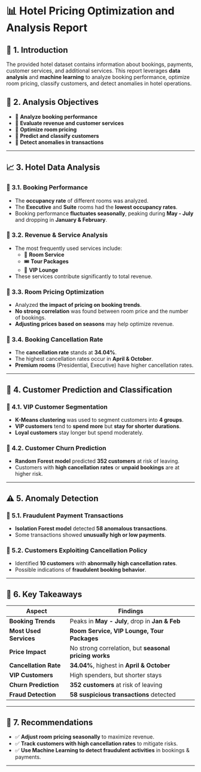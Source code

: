 # 📊 Hotel Pricing Optimization and Analysis Report

## 📌 1. Introduction
The provided hotel dataset contains information about bookings, payments, customer services, and additional services. This report leverages **data analysis** and **machine learning** to analyze booking performance, optimize room pricing, classify customers, and detect anomalies in hotel operations.

## 🎯 2. Analysis Objectives
- 🔹 **Analyze booking performance**
- 🔹 **Evaluate revenue and customer services**
- 🔹 **Optimize room pricing**
- 🔹 **Predict and classify customers**
- 🔹 **Detect anomalies in transactions**

---

## 📈 3. Hotel Data Analysis

### 📌 3.1. Booking Performance
- The **occupancy rate** of different rooms was analyzed.
- The **Executive** and **Suite** rooms had the **lowest occupancy rates**.
- Booking performance **fluctuates seasonally**, peaking during **May - July** and dropping in **January & February**.

### 📌 3.2. Revenue & Service Analysis
- The most frequently used services include:
  - 🏨 **Room Service**
  - 🎟 **Tour Packages**
  - 🏅 **VIP Lounge**
- These services contribute significantly to total revenue.

### 📌 3.3. Room Pricing Optimization
- Analyzed **the impact of pricing on booking trends**.
- **No strong correlation** was found between room price and the number of bookings.
- **Adjusting prices based on seasons** may help optimize revenue.

### 📌 3.4. Booking Cancellation Rate
- The **cancellation rate** stands at **34.04%**.
- The highest cancellation rates occur in **April & October**.
- **Premium rooms** (Presidential, Executive) have higher cancellation rates.

---

## 🤖 4. Customer Prediction and Classification

### 📌 4.1. VIP Customer Segmentation
- **K-Means clustering** was used to segment customers into **4 groups**.
- **VIP customers** tend to **spend more** but **stay for shorter durations**.
- **Loyal customers** stay longer but spend moderately.

### 📌 4.2. Customer Churn Prediction
- **Random Forest model** predicted **352 customers** at risk of leaving.
- Customers with **high cancellation rates** or **unpaid bookings** are at higher risk.

---

## ⚠️ 5. Anomaly Detection

### 📌 5.1. Fraudulent Payment Transactions
- **Isolation Forest model** detected **58 anomalous transactions**.
- Some transactions showed **unusually high or low payments**.

### 📌 5.2. Customers Exploiting Cancellation Policy
- Identified **10 customers** with **abnormally high cancellation rates**.
- Possible indications of **fraudulent booking behavior**.

---

## 🎯 6. Key Takeaways
| **Aspect** | **Findings** |
|------------|-------------|
| **Booking Trends** | Peaks in **May - July**, drop in **Jan & Feb** |
| **Most Used Services** | **Room Service, VIP Lounge, Tour Packages** |
| **Price Impact** | No strong correlation, but **seasonal pricing works** |
| **Cancellation Rate** | **34.04%**, highest in **April & October** |
| **VIP Customers** | High spenders, but shorter stays |
| **Churn Prediction** | **352 customers** at risk of leaving |
| **Fraud Detection** | **58 suspicious transactions** detected |

---

## 🚀 7. Recommendations
- ✅ **Adjust room pricing seasonally** to maximize revenue.
- ✅ **Track customers with high cancellation rates** to mitigate risks.
- ✅ **Use Machine Learning to detect fraudulent activities** in bookings & payments.

---


